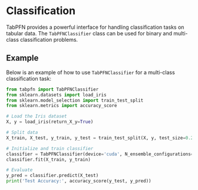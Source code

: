 # Classification

TabPFN provides a powerful interface for handling classification tasks on tabular data. The `TabPFNClassifier` class can be used for binary and multi-class classification problems.

## Example

Below is an example of how to use `TabPFNClassifier` for a multi-class classification task:

```python
from tabpfn import TabPFNClassifier
from sklearn.datasets import load_iris
from sklearn.model_selection import train_test_split
from sklearn.metrics import accuracy_score

# Load the Iris dataset
X, y = load_iris(return_X_y=True)

# Split data
X_train, X_test, y_train, y_test = train_test_split(X, y, test_size=0.2, random_state=42)

# Initialize and train classifier
classifier = TabPFNClassifier(device='cuda', N_ensemble_configurations=10)
classifier.fit(X_train, y_train)

# Evaluate
y_pred = classifier.predict(X_test)
print('Test Accuracy:', accuracy_score(y_test, y_pred))
```
